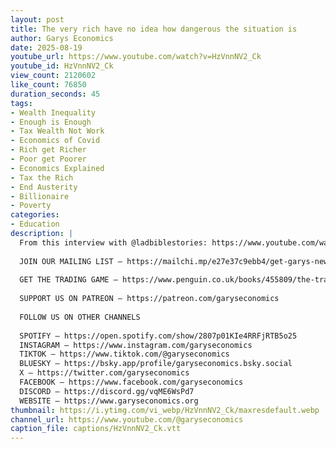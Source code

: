 ```yaml
---
layout: post
title: The very rich have no idea how dangerous the situation is
author: Garys Economics
date: 2025-08-19
youtube_url: https://www.youtube.com/watch?v=HzVnnNV2_Ck
youtube_id: HzVnnNV2_Ck
view_count: 2120602
like_count: 76850
duration_seconds: 45
tags:
- Wealth Inequality
- Enough is Enough
- Tax Wealth Not Work
- Economics of Covid
- Rich get Richer
- Poor get Poorer
- Economics Explained
- Tax the Rich
- End Austerity
- Billionaire
- Poverty
categories:
- Education
description: |
  From this interview with @ladbiblestories: https://www.youtube.com/watch?v=VlvoNgUi8EU
  
  JOIN OUR MAILING LIST – https://mailchi.mp/e27e37c9ebb4/get-garys-new-newsletter
  
  GET THE TRADING GAME – https://www.penguin.co.uk/books/455809/the-trading-game-by-stevenson-gary/9781802062731 
  
  SUPPORT US ON PATREON – https://patreon.com/garyseconomics
  
  FOLLOW US ON OTHER CHANNELS
  
  SPOTIFY – https://open.spotify.com/show/2807p01KIe4RRFjRTB5o25
  INSTAGRAM – https://www.instagram.com/garyseconomics
  TIKTOK – https://www.tiktok.com/@garyseconomics
  BLUESKY – https://bsky.app/profile/garyseconomics.bsky.social
  X – https://twitter.com/garyseconomics
  FACEBOOK – https://www.facebook.com/garyseconomics
  DISCORD – https://discord.gg/vqME6WsPd7
  WEBSITE – https://www.garyseconomics.org
thumbnail: https://i.ytimg.com/vi_webp/HzVnnNV2_Ck/maxresdefault.webp
channel_url: https://www.youtube.com/@garyseconomics
caption_file: captions/HzVnnNV2_Ck.vtt
---
```

